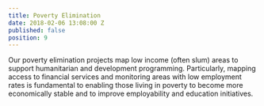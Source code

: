 ```yaml
---
title: Poverty Elimination
date: 2018-02-06 13:08:00 Z
published: false
position: 9
---
```


Our poverty elimination projects map low income (often slum) areas to support humanitarian and development programming. Particularly, mapping access to financial services and monitoring areas with low employment rates is fundamental to enabling those living in poverty to become more economically stable and to improve employability and education initiatives. 